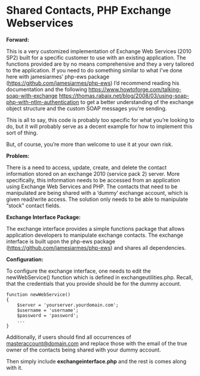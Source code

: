 # Shared Contacts, PHP Exchange Webservices
<strong>Forward:</strong>

This is a very customized implementation of Exchange Web Services (2010 SP2) built for a specific customer to use with an existing application. The functions provided are by no means comprehensive and they a very tailored to the application. If you need to do something similar to what I’ve done here with jamesiarmes’ php-ews package (https://github.com/jamesiarmes/php-ews) I’d recommend reading his documentation and the following
	https://www.howtoforge.com/talking-soap-with-exchange
	https://thomas.rabaix.net/blog/2008/03/using-soap-php-with-ntlm-authentication
to get a better understanding of the exchange object structure and the custom SOAP messages you're sending.

This is all to say, this code is probably too specific for what you’re looking to do, but it will probably serve as a decent example for how to implement this sort of thing. 

But, of course, you’re more than welcome to use it at your own risk.



<strong>Problem:</strong>

There is a need to access, update, create, and delete the contact information stored on an exchange 2010 (service pack 2) server.  More specifically, this information needs to be accessed from an application using Exchange Web Services and PHP. The contacts that need to be manipulated are being shared with a ‘dummy’ exchange account, which is given read/write access. The solution only needs to be able to manipulate  “stock” contact fields.



<strong>Exchange Interface Package:</strong>

The exchange interface provides a simple functions package that allows application developers to manipulate exchange contacts. The exchange interface is built upon the php-ews package (https://github.com/jamesiarmes/php-ews) and shares all dependencies.



<strong>Configuration:</strong>

To configure the exchange interface, one needs to edit the newWebService() function which is defined in exchangeutilities.php. Recall, that the credentials that you provide should be for the dummy account. 

	function newWebService()
	{
		$server = 'yourserver.yourdomain.com';
		$username = 'username';
		$password = 'password';
		...
	}
Additionally, if users should find all occurrences of masteraccount@domain.com and replace those with the email of the true owner of the contacts being shared with your dummy account. 

Then simply include <strong>exchangeinterface.php</strong> and the rest is comes along with it. 

